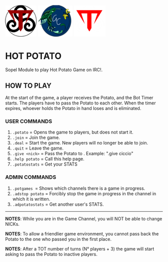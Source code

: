 <img src="https://github.com/giovannetor/Trinacry/blob/main/T_LOGO_BLACK.png" alt="TTT_logo_black" width="100" height="100"> <img src="https://github.com/giovannetor/Trinacry/blob/main/perlogo_small.png" alt="perlogo" width="110" height="100"> <img src="https://github.com/giovannetor/Trinacry/blob/main/T_LOGO_WHITE.png" alt="TTT_logo_white" width="100" height="100">
---
# HOT POTATO 
Sopel Module to play Hot Potato Game on IRC!.
## HOW TO PLAY 
At the start of the game, a player receives the Potato, and the Bot Timer starts.
The players have to pass the Potato to each other. When the timer expires, whoever holds
the Potato in hand loses and is eliminated.


### USER COMMANDS 
1) `.potato` = Opens the game to players, but does not start it.
2) `.join` = Join the game.
3) `.deal` = Start the game. New players will no longer be able to join.
4) `.quit` = Leave the game.
5) `.give <nick>` = Pass the Potato to <nick>. Example: ".give ciccio"
6) `.help potato` = Call this help page.
7) `.potatostats` = Get your STATS

### ADMIN COMMANDS 
1) `.potgames `= Shows which channels there is a game in progress.
2) `.adstop potato` = Forcibly stop the game in progress in the channel in which it is written.
3) `.adpotatostats` = Get another user's STATS.
--- 

**NOTES**: While you are in the Game Channel, you will NOT be able to change NICKs. 

**NOTES**: To allow a friendlier game environment, you cannot pass back the Potato to the one who passed you in the first place.

**NOTES**: After a TOT number of turns (N° players + 3) the game will start asking to pass the Potato to inactive players.